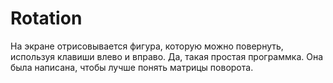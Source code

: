 # Rotation

На экране отрисовывается фигура, которую можно повернуть, используя
клавиши влево и вправо. Да, такая простая программка. Она была написана,
чтобы лучше понять матрицы поворота.
